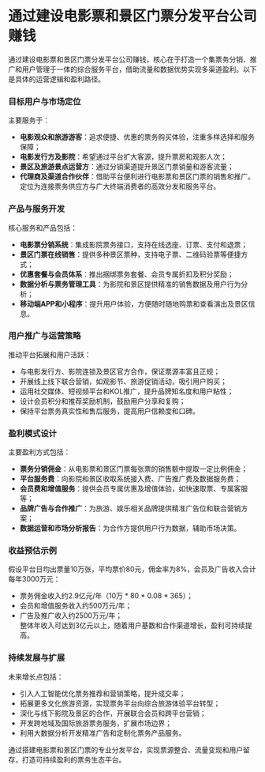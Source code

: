 # 通过建设电影票和景区门票分发平台公司赚钱
通过建设电影票和景区门票分发平台公司赚钱，核心在于打造一个集票务分销、推广和用户管理于一体的综合服务平台，借助流量和数据优势实现多渠道盈利。以下是具体的运营逻辑和盈利路径。

### 目标用户与市场定位  
主要服务于：  
* **电影观众和旅游游客**：追求便捷、优惠的票务购买体验，注重多样选择和服务保障；  
* **电影发行方及影院**：希望通过平台扩大客源，提升票房和观影人次；  
* **景区及旅游景点运营方**：通过分销渠道提升景区门票销量和游客流量；  
* **代理商及渠道合作伙伴**：借助平台便利进行电影票和景区门票的销售和推广。  
定位为连接票务供应方与广大终端消费者的高效分发和服务平台。

### 产品与服务开发  
核心服务和产品包括：  
* **电影票分销系统**：集成影院票务接口，支持在线选座、订票、支付和退票；  
* **景区门票在线销售**：提供多种景区票种，支持电子票、二维码验票等便捷方式；  
* **优惠套餐与会员体系**：推出捆绑票务套餐、会员专属折扣及积分奖励；  
* **数据分析与票务管理工具**：为影院和景区提供精准的销售数据及用户行为分析；  
* **移动端APP和小程序**：提升用户体验，方便随时随地购票和查看演出及景区信息。  

### 用户推广与运营策略  
推动平台拓展和用户活跃：  
* 与电影发行方、影院连锁及景区官方合作，保证票源丰富且正规；  
* 开展线上线下联合营销，如观影节、旅游促销活动，吸引用户购买；  
* 运用社交媒体、短视频平台和KOL推广，提升品牌知名度和用户粘性；  
* 设计会员积分和推荐奖励机制，鼓励用户分享和复购；  
* 保持平台票务真实性和售后服务，提高用户信赖度和口碑。

### 盈利模式设计  
主要盈利方式包括：  
* **票务分销佣金**：从电影票和景区门票每张票的销售额中提取一定比例佣金；  
* **平台服务费**：向影院和景区收取系统接入费、广告推广费及数据服务费；  
* **会员费和增值服务**：提供会员专属优惠及增值体验，如快速取票、专属客服等；  
* **品牌广告与合作推广**：为旅游、娱乐相关品牌提供精准广告位和联合营销方案；  
* **数据运营和市场分析报告**：为合作方提供用户行为数据，辅助市场决策。  

### 收益预估示例  
假设平台日均出票量10万张，平均票价80元，佣金率为8%，会员及广告收入合计每年3000万元：  
* 票务佣金收入约2.9亿元/年（10万 * 80 * 0.08 * 365）；  
* 会员和增值服务收入约500万元/年；  
* 广告及推广收入约2500万元/年；  
整体年收入可达到3亿元以上，随着用户基数和合作渠道增长，盈利可持续提高。

### 持续发展与扩展  
未来增长点包括：  
* 引入人工智能优化票务推荐和营销策略，提升成交率；  
* 拓展更多文化旅游资源，实现票务平台向综合旅游体验平台转型；  
* 深化与线下影院及景区的合作，开展联合会员和跨平台营销；  
* 开发跨地域及国际旅游票务服务，扩展市场边界；  
* 利用大数据分析开发精准广告和定制化票务产品服务。

通过搭建电影票和景区门票的专业分发平台，实现票源整合、流量变现和用户留存，打造可持续盈利的票务生态平台。
